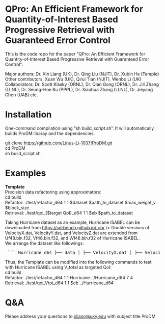 # QPro: An Efficient Framework for Quantity-of-Interest Based Progressive Retrieval with Guaranteed Error Control

This is the code repo for the paper "QPro: An Efficient Framework for Quantity-of-Interest Based Progressive Retrieval with Guaranteed Error Control".

Major authors: Dr. Xin Liang (UK), Dr. Qing Liu (NJIT), Dr. Xubin He (Temple)<br />
Other contributors: Xuan Wu (UK), Qirui Tian (NJIT), Wenbo Li (UK)<br />
Collaborators: Dr. Scott Klasky (ORNL), Dr. Qian Gong (ORNL), Dr. Jill Zhang (LLNL), Dr. Seung-Hoe Ku (PPPL), Dr. Xiaohua Zhang (LLNL), Dr. Jieyang Chen (UAB) etc.<br />

# Installation

One-command compilation using "sh build_script.sh". It will automatically builds ProDM libaray and the dependencies.

git clone https://github.com/Linus-Li-1037/ProDM.git<br />
cd ProDM<br />
sh build_script.sh<br />

# Examples
**Template**<br />
Precision data refactoring using approximators:<br />
cd build<br />
Refactor: ./test/refactor_d64 1 1 $dataset $path_to_dataset $max_weight_v $block_size<br />
Retrieval: ./test/qoi_{$target QoI}_d64 1 1 $eb $path_to_dataset<br />

Taking Hurricane dataset as an example, Hurricane ISABEL can be downloaded from https://sdrbench.github.io/.<br /> 
Double versions of VelocityX.dat, VelocityY.dat, and VelocityZ.dat are extended from Uf48.bin.f32, Vf48.bin.f32, and Wf48.bin.f32 of Hurricane ISABEL.<br />
We arrange the dataset like followings:<br />
<pre> ``` Hurricane_d64 ├── data │ ├── VelocityX.dat │ ├── VelocityY.dat │ └── VelocityZ.dat └── refactor ├── VelocityX_refactored ├── VelocityY_refactored └── VelocityZ_refactored ``` </pre>

Thus, the Template can be modified into the following commands to test with Hurricane ISABEL using V_total as targeted QoI:<br />
cd build<br />
Refactor: ./test/refactor_d64 1 1 Hurricane ../Hurricane_d64 7 4<br />
Retrieval: ./test/qoi_Vtot_d64 1 1 $eb ../Hurricane_d64<br />

# Q&A

Please address your questions to xliang@uky.edu with subject title ProDM<br />

